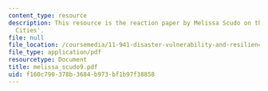 ```yaml
---
content_type: resource
description: This resource is the reaction paper by Melissa Scudo on the topic 'Resilient
  Cities'.
file: null
file_location: /coursemedia/11-941-disaster-vulnerability-and-resilience-spring-2005/f160c790378b3684b973bf1b97f38858_melissa_scudo9.pdf
file_type: application/pdf
resourcetype: Document
title: melissa_scudo9.pdf
uid: f160c790-378b-3684-b973-bf1b97f38858
---
```

